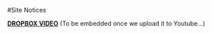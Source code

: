 #Site Notices

[**DROPBOX VIDEO**](https://www.dropbox.com/s/ju2e9a64naiuz3d/buddyboss-platform-site-notices.mp4?raw=1)
(To be embedded once we upload it to Youtube...)